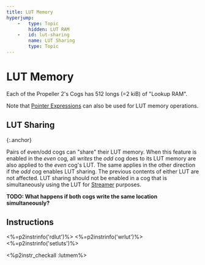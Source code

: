 ```yaml
---
title: LUT Memory
hyperjump:
    -   type: Topic
        hidden: LUT RAM
    -   id: lut-sharing
        name: LUT Sharing
        type: Topic
---
```


# LUT Memory

Each of the Propeller 2's Cogs has 512 longs (=2 kiB) of "Lookup RAM".

Note that [Pointer Expressions](hubmem.html#pointer-expressions) can also be used for LUT memory operations.

## LUT Sharing
{:.anchor}

Pairs of even/odd cogs can "share" their LUT memory. When this feature is enabled in the _even_ cog, all _writes_ the _odd_ cog does to its LUT memory are also applied to the _even_ cog's LUT. The same applies in the other direction if the _odd_ cog enables LUT sharing. The previous contents of either LUT are not affected. LUT sharing should not be enabled in a cog that is simultaneously using the LUT for [Streamer](streamer.html) purposes.

**TODO: What happens if both cogs write the same location simultaneously?**

## Instructions


<%=p2instrinfo('rdlut')%>
<%=p2instrinfo('wrlut')%>
<%=p2instrinfo('setluts')%>

<%p2instr_checkall :lutmem%>